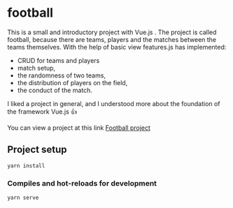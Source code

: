 # football
This is a small and introductory project with Vue.js . The project is called football, because there are teams, players and the matches between the teams themselves. With the help of basic view features.js has implemented:
- CRUD for teams and players
- match setup,
- the randomness of two teams,
- the distribution of players on the field, 
- the conduct of the match.
 
I liked a project in general, and I understood more about the foundation of the framework Vue.js :+1:

You can view a project at this link [Football project](https://anakharsis9.github.io/football/)

## Project setup
```
yarn install
```

### Compiles and hot-reloads for development
```
yarn serve
```

